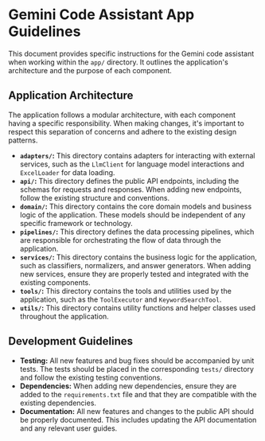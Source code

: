 # Gemini Code Assistant App Guidelines

This document provides specific instructions for the Gemini code assistant when working within the `app/` directory. It outlines the application's architecture and the purpose of each component.

## Application Architecture

The application follows a modular architecture, with each component having a specific responsibility. When making changes, it's important to respect this separation of concerns and adhere to the existing design patterns.

- **`adapters/`:** This directory contains adapters for interacting with external services, such as the `LlmClient` for language model interactions and `ExcelLoader` for data loading.
- **`api/`:** This directory defines the public API endpoints, including the schemas for requests and responses. When adding new endpoints, follow the existing structure and conventions.
- **`domain/`:** This directory contains the core domain models and business logic of the application. These models should be independent of any specific framework or technology.
- **`pipelines/`:** This directory defines the data processing pipelines, which are responsible for orchestrating the flow of data through the application.
- **`services/`:** This directory contains the business logic for the application, such as classifiers, normalizers, and answer generators. When adding new services, ensure they are properly tested and integrated with the existing components.
- **`tools/`:** This directory contains the tools and utilities used by the application, such as the `ToolExecutor` and `KeywordSearchTool`.
- **`utils/`:** This directory contains utility functions and helper classes used throughout the application.

## Development Guidelines

- **Testing:** All new features and bug fixes should be accompanied by unit tests. The tests should be placed in the corresponding `tests/` directory and follow the existing testing conventions.
- **Dependencies:** When adding new dependencies, ensure they are added to the `requirements.txt` file and that they are compatible with the existing dependencies.
- **Documentation:** All new features and changes to the public API should be properly documented. This includes updating the API documentation and any relevant user guides.
